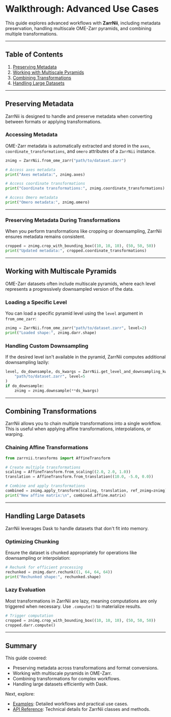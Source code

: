 # Walkthrough: Advanced Use Cases

This guide explores advanced workflows with **ZarrNii**, including metadata preservation, handling multiscale OME-Zarr pyramids, and combining multiple transformations.

---

## Table of Contents
1. [Preserving Metadata](#preserving-metadata)
2. [Working with Multiscale Pyramids](#working-with-multiscale-pyramids)
3. [Combining Transformations](#combining-transformations)
4. [Handling Large Datasets](#handling-large-datasets)

---

## Preserving Metadata

ZarrNii is designed to handle and preserve metadata when converting between formats or applying transformations.

### **Accessing Metadata**
OME-Zarr metadata is automatically extracted and stored in the `axes`, `coordinate_transformations`, and `omero` attributes of a `ZarrNii` instance.

```python
znimg = ZarrNii.from_ome_zarr("path/to/dataset.zarr")

# Access axes metadata
print("Axes metadata:", znimg.axes)

# Access coordinate transformations
print("Coordinate transformations:", znimg.coordinate_transformations)

# Access Omero metadata
print("Omero metadata:", znimg.omero)
```

---

### **Preserving Metadata During Transformations**
When you perform transformations like cropping or downsampling, ZarrNii ensures metadata remains consistent.

```python
cropped = znimg.crop_with_bounding_box((10, 10, 10), (50, 50, 50))
print("Updated metadata:", cropped.coordinate_transformations)
```

---

## Working with Multiscale Pyramids

OME-Zarr datasets often include multiscale pyramids, where each level represents a progressively downsampled version of the data.

### **Loading a Specific Level**
You can load a specific pyramid level using the `level` argument in `from_ome_zarr`:

```python
znimg = ZarrNii.from_ome_zarr("path/to/dataset.zarr", level=2)
print("Loaded shape:", znimg.darr.shape)
```

### **Handling Custom Downsampling**
If the desired level isn't available in the pyramid, ZarrNii computes additional downsampling lazily:

```python
level, do_downsample, ds_kwargs = ZarrNii.get_level_and_downsampling_kwargs(
    "path/to/dataset.zarr", level=5
)
if do_downsample:
    znimg = znimg.downsample(**ds_kwargs)
```

---

## Combining Transformations

ZarrNii allows you to chain multiple transformations into a single workflow. This is useful when applying affine transformations, interpolations, or warping.

### **Chaining Affine Transformations**
```python
from zarrnii.transforms import AffineTransform

# Create multiple transformations
scaling = AffineTransform.from_scaling((2.0, 2.0, 1.0))
translation = AffineTransform.from_translation((10.0, -5.0, 0.0))

# Combine and apply transformations
combined = znimg.apply_transform(scaling, translation, ref_znimg=znimg)
print("New affine matrix:\n", combined.affine.matrix)
```

---

## Handling Large Datasets

ZarrNii leverages Dask to handle datasets that don't fit into memory.

### **Optimizing Chunking**
Ensure the dataset is chunked appropriately for operations like downsampling or interpolation:

```python
# Rechunk for efficient processing
rechunked = znimg.darr.rechunk((1, 64, 64, 64))
print("Rechunked shape:", rechunked.shape)
```

### **Lazy Evaluation**
Most transformations in ZarrNii are lazy, meaning computations are only triggered when necessary. Use `.compute()` to materialize results.

```python
# Trigger computation
cropped = znimg.crop_with_bounding_box((10, 10, 10), (50, 50, 50))
cropped.darr.compute()
```

---

## Summary

This guide covered:
- Preserving metadata across transformations and format conversions.
- Working with multiscale pyramids in OME-Zarr.
- Combining transformations for complex workflows.
- Handling large datasets efficiently with Dask.

Next, explore:
- [Examples](../examples/zarr_nifti.md): Detailed workflows and practical use cases.
- [API Reference](../reference.md): Technical details for ZarrNii classes and methods.

